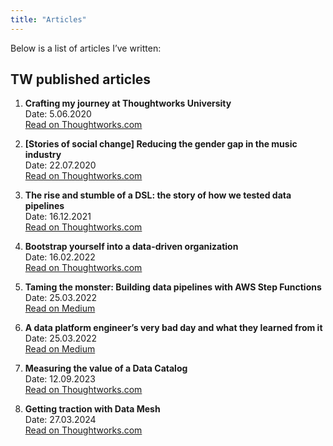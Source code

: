 ```yaml
---
title: "Articles"
---
```


Below is a list of articles I’ve written:

## TW published articles

1. **Crafting my journey at Thoughtworks University**  
   Date: 5.06.2020  
   [Read on Thoughtworks.com](https://www.thoughtworks.com/insights/blog/crafting-my-journey-thoughtworks-university)

2. **[Stories of social change] Reducing the gender gap in the music industry**  
   Date: 22.07.2020  
   [Read on Thoughtworks.com](https://www.thoughtworks.com/en-us/insights/blog/stories-social-change-reducing-gender-gap-music-industry-through-technology)

3. **The rise and stumble of a DSL: the story of how we tested data pipelines**  
   Date: 16.12.2021  
   [Read on Thoughtworks.com](https://www.thoughtworks.com/insights/blog/data-engineering/rise-and-stumble-of-a-dsl-story-of-how-we-tested-data-pipelines)

4. **Bootstrap yourself into a data-driven organization**  
   Date: 16.02.2022  
   [Read on Thoughtworks.com](https://www.thoughtworks.com/insights/blog/data-engineering/data-driven-organization)

5. **Taming the monster: Building data pipelines with AWS Step Functions**  
   Date: 25.03.2022  
   [Read on Medium](https://thoughtworks-es.medium.com/taming-the-monster-building-data-pipelines-with-aws-step-functions-114758633be2)

6. **A data platform engineer’s very bad day and what they learned from it**  
   Date: 25.03.2022  
   [Read on Medium](https://thoughtworks-es.medium.com/data-platform-engineers-very-bad-day-and-what-they-learned-from-it-622252645013)

7. **Measuring the value of a Data Catalog**  
   Date: 12.09.2023  
   [Read on Thoughtworks.com](https://www.thoughtworks.com/insights/blog/data-strategy/measuring-the-value-of-a-data-catalog)

8. **Getting traction with Data Mesh**  
   Date: 27.03.2024  
   [Read on Thoughtworks.com](https://www.thoughtworks.com/insights/blog/data-strategy/getting-traction-with-data-mesh)
